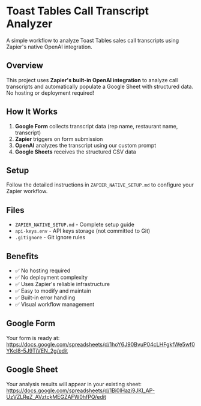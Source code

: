 # Toast Tables Call Transcript Analyzer

A simple workflow to analyze Toast Tables sales call transcripts using Zapier's native OpenAI integration.

## Overview

This project uses **Zapier's built-in OpenAI integration** to analyze call transcripts and automatically populate a Google Sheet with structured data. No hosting or deployment required!

## How It Works

1. **Google Form** collects transcript data (rep name, restaurant name, transcript)
2. **Zapier** triggers on form submission
3. **OpenAI** analyzes the transcript using our custom prompt
4. **Google Sheets** receives the structured CSV data

## Setup

Follow the detailed instructions in `ZAPIER_NATIVE_SETUP.md` to configure your Zapier workflow.

## Files

- `ZAPIER_NATIVE_SETUP.md` - Complete setup guide
- `api-keys.env` - API keys storage (not committed to Git)
- `.gitignore` - Git ignore rules

## Benefits

- ✅ No hosting required
- ✅ No deployment complexity
- ✅ Uses Zapier's reliable infrastructure
- ✅ Easy to modify and maintain
- ✅ Built-in error handling
- ✅ Visual workflow management

## Google Form

Your form is ready at: https://docs.google.com/spreadsheets/d/1hoY6J90BvuP04cLHFgkfWe5wf0YKcl8-5J9TjVEN_2g/edit

## Google Sheet

Your analysis results will appear in your existing sheet: https://docs.google.com/spreadsheets/d/1Bi0lHazi9JKI_AP-UzVZLReZ_AVztckMEGZAFW0hfPQ/edit
